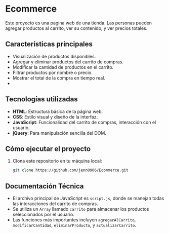 # Ecommerce
Este proyecto es una pagina web de una tienda. Las personas pueden agregar productos al carrito, ver su contenido, y ver precios totales.

## Características principales
- Visualización de productos disponibles.
- Agregar y eliminar productos del carrito de compras.
- Modificar la cantidad de productos en el carrito.
- Filtrar productos por nombre o precio.
- Mostrar el total de la compra en tiempo real.
- 
## Tecnologías utilizadas
- **HTML**: Estructura básica de la página web.
- **CSS**: Estilo visual y diseño de la interfaz.
- **JavaScript**: Funcionalidad del carrito de compras, interacción con el usuario.
- **jQuery**: Para manipulación sencilla del DOM.

## Cómo ejecutar el proyecto

1. Clona este repositorio en tu máquina local:
   ```bash
   git clone https://github.com/jenn0906/Ecommerce.git


## Documentación Técnica

- El archivo principal de JavaScript es `script.js`, donde se manejan todas las interacciones del carrito de compras.
- Se utiliza un `Array` llamado `carrito` para almacenar los productos seleccionados por el usuario.
- Las funciones más importantes incluyen `agregarAlCarrito`, `modificarCantidad`, `eliminarProducto`, y `actualizarCarrito`.
